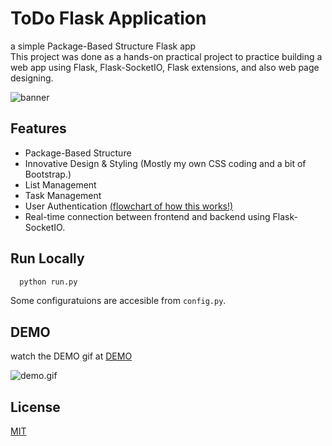
# ToDo Flask Application

 a simple Package-Based Structure Flask app
<br>This project was done as a hands-on practical project to practice building a web app using Flask, Flask-SocketIO, Flask extensions, and also web page designing.



![banner](https://github.com/Id-Dark-Dragon/ToDOs_WebApp_with_multiple_capabilities/blob/master/github/banner.png)



## Features
- Package-Based Structure
- Innovative Design & Styling (Mostly my own CSS coding and a bit of Bootstrap.)
- List Management
- Task Management
- User Authentication [(flowchart of how this works!)](https://github.com/Id-Dark-Dragon/ToDOs_WebApp_with_multiple_capabilities/blob/master/prj%20guides/user%20authenticate%20flowchart.png)
- Real-time connection between frontend and backend using Flask-SocketIO.

## Run Locally


```bash
  python run.py
```

Some configuratuions are accesible from ```config.py```.


## DEMO

watch the DEMO gif at [DEMO](https://github.com/Id-Dark-Dragon/ToDOs_WebApp_with_multiple_capabilities/blob/master/github/2023-08-09_15-55-40.gif)

![demo.gif](https://github.com/Id-Dark-Dragon/ToDOs_WebApp_with_multiple_capabilities/blob/master/github/2023-08-09_15-55-40.gif)



## License

[MIT](https://choosealicense.com/licenses/mit/)


